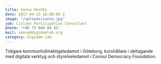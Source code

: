 ```yaml
---
title: Sanna Ghotbi
date: 2017-04-23 18:08:00 Z
image: "/uploads/sanna.jpg"
job: Citizen Participation Consultant
phone: "+46 73 844 04 41"
mail: sanna@digidemlab.org
category: Digidem Lab
---
```


Tidigare kommunfullmäktigeledamot i Göteborg, kurshållare i deltagande med digitala verktyg och styrelseledamot i Consul Democracy Foundation.
